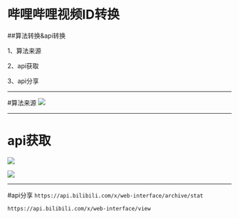 # 哔哩哔哩视频ID转换
##算法转换&api转换

1、算法来源  

2、api获取  

3、api分享  
 
***
 #算法来源
 ![](http://img.oohuo.com/FvhKu6x1PejJsUZTtCnetd_Fhaob)
 ***
 # api获取
 
 ![](http://img.oohuo.com/FjrJVC-9rQEvdyYx2Z5sFVcO0HqW)

![](http://img.oohuo.com/FgWhYZS0MROWrRgBdyFRRHKQm0NI)
***
#api分享
`https://api.bilibili.com/x/web-interface/archive/stat`

`https://api.bilibili.com/x/web-interface/view`

